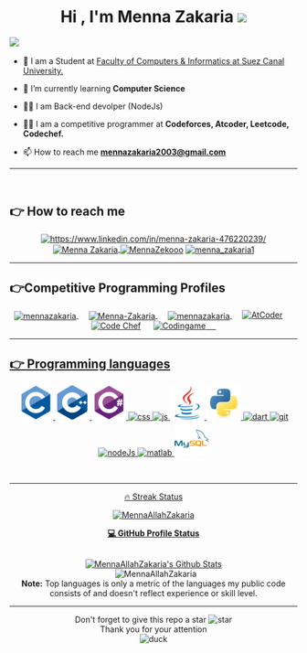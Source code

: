 	
<h1 align="center">Hi , I'm Menna Zakaria <img src="https://media.giphy.com/media/hvRJCLFzcasrR4ia7z/giphy.gif" width="35"></h1>
	
	
  <a href="https://github.com/DenverCoder1/readme-typing-svg"><img src="https://readme-typing-svg.herokuapp.com?font=Time+New+Roman&color=%23C8BE25&size=25&center=true&vCenter=true&width=600&height=100&lines=Computer+Science+Student;Back+end+Developer;Competitive+Programmer;"></a>
</p>

- 🔭 I am a Student at [Faculty of Computers & Informatics at Suez Canal University.](http://suez.edu.eg/ar/?page_id=7325&lang=en)

- 🌱 I’m currently learning **Computer Science**
  
- 👨‍💻 I am Back-end devolper (NodeJs)

- 👨‍💻 I am a competitive programmer at **Codeforces, Atcoder, Leetcode, Codechef.**

- 📫 How to reach me **mennazakaria2003@gmail.com**





<hr>
<br>


## 👉 How to reach me 
<p align="center">
<a href="https://www.linkedin.com/in/menna-zakaria-476220239/" target="blank"><img align="center" src="https://raw.githubusercontent.com/rahuldkjain/github-profile-readme-generator/master/src/images/icons/Social/linked-in-alt.svg" alt="https://www.linkedin.com/in/menna-zakaria-476220239/" height="80" width="60"    /      ></a>        <a href="https://www.facebook.com/mennazakaria0/" target="blank"><img align="center" src="https://raw.githubusercontent.com/rahuldkjain/github-profile-readme-generator/master/src/images/icons/Social/facebook.svg" alt="Menna Zakaria" height="80" width="60" />         </a>
<a href="https://twitter.com/MennaZekooo" target="blank"><img align="center" src="https://raw.githubusercontent.com/rahuldkjain/github-profile-readme-generator/master/src/images/icons/Social/twitter.svg" alt="MennaZekooo" height="80" width="60" /></a>
<a href="https://www.instagram.com/menna_zakaria1/" target="blank"><img align="center" src="https://raw.githubusercontent.com/rahuldkjain/github-profile-readme-generator/master/src/images/icons/Social/instagram.svg" alt="menna_zakaria1" height="80" width="60" /     ></a>

</p>
<hr>

## 👉Competitive Programming Profiles 
<p align="center">
<a href="https://www.hackerrank.com/mennazakaria2003" target="blank"><img align="center" src="https://raw.githubusercontent.com/rahuldkjain/github-profile-readme-generator/master/src/images/icons/Social/hackerrank.svg" alt="mennazakaria" height="80" width="60" />         </a>  
&emsp; 
<a href="https://codeforces.com/profile/mennazakaria2003" target="blank"><img align="center" src="https://raw.githubusercontent.com/rahuldkjain/github-profile-readme-generator/master/src/images/icons/Social/codeforces.svg" alt="Menna-Zakaria" height="80" width="60" />    </a>
&emsp; 
 <a href="https://leetcode.com/mennazakaria/" target="blank"><img align="center" src="https://raw.githubusercontent.com/rahuldkjain/github-profile-readme-generator/master/src/images/icons/Social/leet-code.svg" alt="mennazakaria" height="80" width="60" />   </a>
 &emsp; 
 <a href="https://atcoder.jp/users/menna_zakaria"><img src="https://i.ibb.co/Q9WSjDB/logo.png" alt="AtCoder" width=7%/></a>
 &emsp; 
<a href="https://www.codechef.com/users/mennazakaria"><img src="https://img.icons8.com/color/50/000000/codechef.png" alt="Code Chef" width=6%/></a>
&emsp; 
<a href="https://www.codingame.com/profile/99eab5b12769f72de7756b9eb5416d011220715" ><img src="https://i.ibb.co/1MRppTC/codingame-1.png" alt="Codingame" width=20%>	&emsp; 
</p>
<hr>


## 👉 Programming languages

<div align = "center" width = 100%>
<p align="center">
 <a href="https://www.cprogramming.com/" target="_blank" rel="noreferrer"> <img src="https://raw.githubusercontent.com/devicons/devicon/master/icons/c/c-original.svg" alt="c" width="60" height="60"/> </a> <a href="https://www.w3schools.com/cpp/" target="_blank" rel="noreferrer"> <img src="https://raw.githubusercontent.com/devicons/devicon/master/icons/cplusplus/cplusplus-original.svg" alt="cpp" width="60" height="60"/> </a>
 <a href="https://www.w3schools.com/cs/" target="_blank" rel="noreferrer"> <img src="https://raw.githubusercontent.com/devicons/devicon/master/icons/csharp/csharp-original.svg" alt="csharp" width="60" height="60"/> </a> 
<a href="https://css.com/" target="_blank" rel="noreferrer"> <img src="https://www.vectorlogo.zone/logos/w3_css/w3_css-official.svg" alt="css" width="100" height="80"/> </a> 
<a href="https://www.javascript.com/" target="_blank" rel="noreferrer"> <img src="https://upload.vectorlogo.zone/logos/javascript/images/239ec8a4-163e-4792-83b6-3f6d96911757.svg" alt="js" width="60" height="60"/> </a> 
<a href="https://www.java.com" target="_blank" rel="noreferrer"> <img src="https://raw.githubusercontent.com/devicons/devicon/master/icons/java/java-original.svg" alt="java" width="60" height="60"/> </a> 
 <a href="https://www.python.org" target="_blank" rel="noreferrer"> <img src="https://raw.githubusercontent.com/devicons/devicon/master/icons/python/python-original.svg" alt="python" width="60" height="60"/> </a>
 <a href="https://dart.dev" target="_blank" rel="noreferrer"> <img src="https://www.vectorlogo.zone/logos/dartlang/dartlang-icon.svg" alt="dart" width="60" height="60"/> </a>
 <a href="https://git-scm.com/" target="_blank" rel="noreferrer"> <img src="https://www.vectorlogo.zone/logos/git-scm/git-scm-icon.svg" alt="git" width="60" height="60"/> </a> 
<a href="https://nodejs.org/en" target="_blank" rel="noreferrer"> <img src="https://upload.vectorlogo.zone/logos/nodejs/images/eca9ff97-5734-46c4-b8a1-621819eaeaa9.svg" alt="nodeJs" width="130" height="80"/> </a> 
  <a href="https://www.mathworks.com/" target="_blank" rel="noreferrer"> <img src="https://upload.wikimedia.org/wikipedia/commons/2/21/Matlab_Logo.png" alt="matlab" width="60" height="60"/> </a>
 <a href="https://www.mysql.com/" target="_blank" rel="noreferrer"> <img src="https://raw.githubusercontent.com/devicons/devicon/master/icons/mysql/mysql-original-wordmark.svg" alt="mysql" width="60" height="60"/> 


 </p>
<br>
<hr>





🔥 Streak Status
<p align="center"><img src="https://github-readme-streak-stats.herokuapp.com/?user=MennaAllahZakaria&theme=algolia" alt="MennaAllahZakaria" /></p>




  <summary><b>💻 GitHub Profile Status</b></summary>
  <br/>
  <p align="center">
    <a href="https://github.com/anuraghazra/github-readme-stats"><img alt="MennaAllahZakaria's Github Stats" src="https://github-readme-stats.vercel.app/api?username=MennaAllahZakaria&show_icons=true&count_private=true&theme=algolia" height="192px"/></a>
<br/>
  &nbsp;
	  <img src="https://github-readme-stats.vercel.app/api/top-langs?username=MennaAllahZakaria&langs_count=10&show_icons=true&locale=en&layout=compact&theme=algolia" alt="MennaAllahZakaria" height="192px"/>
  <br/>
  <b>Note:</b> Top languages is only a metric of the languages my public code consists of and doesn't reflect experience or skill level.
  </p>

----

  
<p align="center" class="box" style="text-align:center">
    <p align="center">Don't forget to give this repo a star <img src="https://media.giphy.com/media/k9F6ZtOTEr4UGmt3H2/giphy.gif" width="40px" alt="star" title="star"><br> Thank you for your attention<br> <img src="https://media.giphy.com/media/3HbtyiV6otnLf4WHSN/giphy.gif" alt="duck" title="duck" width="300px"></p>
    
</p>
